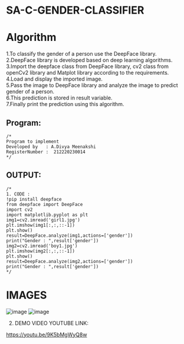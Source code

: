 # SA-C-GENDER-CLASSIFIER
# Algorithm
1.To classify the gender of a person use the DeepFace library. <br>
2.DeepFace library is developed based on deep learning algorithms. <br>
3.Import the deepface class from DeepFace library, cv2 class from openCv2 library and Matplot library according to the requirements. <br>
4.Load and display the imported image. <br>
5.Pass the image to DeepFace library and analyze the image to predict gender of a person. <br>
6.This prediction is stored in result variable. <br>
7.Finally print the prediction using this algorithm. <br>


## Program:
```
/*
Program to implement 
Developed by   : A.Divya Meenakshi
RegisterNumber :  212220230014
*/
```

## OUTPUT:
```
/*
1. CODE :
!pip install deepface
from deepface import DeepFace
import cv2
import matplotlib.pyplot as plt
img1=cv2.imread('girl1.jpg')
plt.imshow(img1[:,:,::-1])
plt.show()
result=DeepFace.analyze(img1,actions=['gender'])
print("Gender : ",result['gender'])
img2=cv2.imread('boy1.jpg')
plt.imshow(img2[:,:,::-1])
plt.show()
result=DeepFace.analyze(img2,actions=['gender'])
print("Gender : ",result['gender'])
*/
```
# IMAGES
![image](https://user-images.githubusercontent.com/75235402/173230766-39ee9f6e-99f1-4250-b37a-7a6d3643d5f5.png)
![image](https://user-images.githubusercontent.com/75235402/173230824-70ffdfce-2685-4deb-9785-6267a11803fa.png)


2. DEMO VIDEO YOUTUBE LINK:
 
https://youtu.be/9K5bMgWyQ8w


